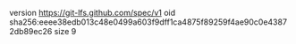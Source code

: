 version https://git-lfs.github.com/spec/v1
oid sha256:eeee38edb013c48e0499a603f9dff1ca4875f89259f4ae90c0e43872db89ec26
size 9
